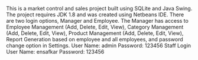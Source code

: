 This is a market control and sales project built using SQLite and Java Swing. The project requires JDK 1.8 and was created using Netbeans IDE. There are two login options, Manager and Employee. The Manager has access to Employee Management (Add, Delete, Edit, View), Category Management (Add, Delete, Edit, View), Product Management (Add, Delete, Edit, View), Report Generation based on employee and all employees, and password change option in Settings.
User Name: admin Password: 123456 Staff Login User Name: ensafkar Password: 123456
